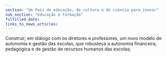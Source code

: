 ```yaml
---
section: "Um País de educação, de cultura e de ciência para inovar"
sub_section: "Educação e Formação"
fulfilled_date:
links_to_news_articles:
---
```


Construir, em diálogo com os diretores e professores, um novo modelo de autonomia e gestão das escolas, que robusteça a autonomia financeira, pedagógica e de gestão de recursos humanos das escolas;